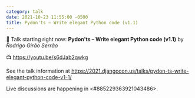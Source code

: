 ```yaml
---
category: talk
date: 2021-10-23 11:55:00 -0500
title: Pydon'ts – Write elegant Python code (v1.1)
---
```


:tada: Talk starting right now: **Pydon'ts – Write elegant Python code (v1.1)** by *Rodrigo Girão Serrão*

:tv: https://youtu.be/s6dJab2qwkg

See the talk information at https://2021.djangocon.us/talks/pydon-ts-write-elegant-python-code-v1-1/

Live discussions are happening in <#885229363921043486>.